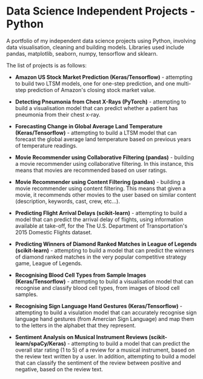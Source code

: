 # Data Science Independent Projects - Python
A portfolio of my independent data science projects using Python, involving data visualisation, cleaning and building models. Libraries used include pandas, matplotlib, seaborn, numpy, tensorflow and sklearn.

The list of projects is as follows:

* __Amazon US Stock Market Prediction (Keras/Tensorflow)__ - attempting to build two LTSM models, one for one-step prediction, and one multi-step prediction of Amazon's closing stock market value.

* __Detecting Pneumonia from Chest X-Rays (PyTorch)__ - attempting to build a visualisation model that can predict whether a patient has pneumonia from their chest x-ray.

* __Forecasting Change in Global Average Land Temperature (Keras/Tensorflow)__ - attempting to build a LTSM model that can forecast the global average land temperature based on previous years of temperature readings.

* __Movie Recommender using Collaborative Filtering (pandas)__ - building a movie recommender using collaborative filtering. In this instance, this means that movies are recommended based on user ratings.

* __Movie Recommender using Content Filtering (pandas)__ - building a movie recommender using content filtering. This means that given a movie, it recommends other movies to the user based on similar content (description, keywords, cast, crew, etc...).

* __Predicting Flight Arrival Delays (scikit-learn)__ - attempting to build a model that can predict the arrival delay of flights, using information available at take-off, for the The U.S. Department of Transportation's 2015 Domestic Flights dataset.

* __Predicting Winners of Diamond Ranked Matches in League of Legends (scikit-learn)__ - attempting to build a model that can predict the winners of diamond ranked matches in the very popular competitive strategy game, League of Legends. 

* __Recognising Blood Cell Types from Sample Images (Keras/Tensorflow)__ - attempting to build a visualisation model that can recognise and classify blood cell types, from images of blood cell samples. 

* __Recognising Sign Language Hand Gestures (Keras/Tensorflow)__ - attempting to build a visulation model that can accurately recognise sign language hand gestures (from Amercian Sign Language) and map them to the letters in the alphabet that they represent.

* __Sentiment Analysis on Musical Instrument Reviews (scikit-learn/spaCy/Keras)__ - attempting to build a model that can predict the overall star rating (1 to 5) of a review for a musical instrument, based on the review text written by a user. In addition, attempting to build a model that can classify the sentiment of the review between positive and negative, based on the review text.
